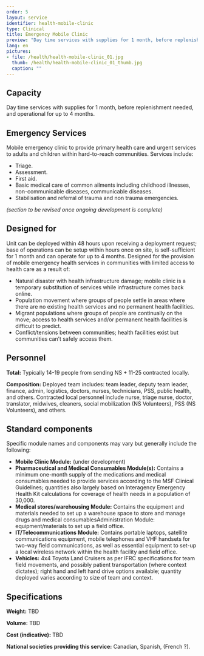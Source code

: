 ```yaml
---
order: 5
layout: service
identifier: health-mobile-clinic
type: Clinical
title: Emergency Mobile Clinic
preview: "Day time services with supplies for 1 month, before replenishment needed, and operational for up to 4 months."
lang: en
pictures:
- file: /health/health-mobile-clinic_01.jpg
  thumb: /health/health-mobile-clinic_01_thumb.jpg
  caption: ""
---
```


## Capacity

Day time services with supplies for 1 month, before replenishment needed, and operational for up to 4 months.

## Emergency Services

Mobile emergency clinic to provide primary health care and urgent services to adults and children within hard-to-reach communities. Services include: 

- Triage.
- Assessment.
- First aid.
- Basic medical care of common ailments including childhood illnesses, non-communicable diseases, communicable diseases.
- Stabilisation and referral of trauma and non trauma emergencies.

_(section to be revised once ongoing development is complete)_

## Designed for

Unit can be deployed within  48 hours upon receiving a deployment request; base of operations can be setup within hours once on site, is self-sufficient for 1 month and can operate for up to 4 months. Designed for the provision of mobile emergency health services in communities with limited access to health care as a result of:

- Natural disaster with health infrastructure damage; mobile clinic is a temporary substitution of services while infrastructure comes back online.
- Population movement where groups of people settle in areas where there are no existing health services and no permanent health facilities.
- Migrant populations where groups of people are continually on the move; access to health services and/or permanent health facilities is difficult to predict.
- Conflict/tensions between communities; health facilities exist but communities can’t safely access them.

## Personnel

**Total:** Typically 14-19 people from sending NS + 11-25 contracted locally.

**Composition:** Deployed team includes: team leader, deputy team leader, finance, admin, logistics, doctors, nurses, technicians, PSS, public health, and others. Contracted local personnel include nurse, triage nurse, doctor, translator, midwives, cleaners, social mobilization (NS Volunteers), PSS (NS Volunteers), and others.

## Standard components

Specific module names and components may vary but generally include the following:

- **Mobile Clinic Module:** (under development)
- **Pharmaceutical and Medical Consumables Module(s):** Contains a minimum one-month supply of the medications and medical consumables needed to provide services according to the MSF Clinical Guidelines; quantities also largely based on Interagency Emergency Health Kit calculations for coverage of health needs in a population of 30,000.
- **Medical stores/warehousing Module:** Contains the equipment and materials needed to set up a warehouse space to store and manage drugs and medical consumablesAdministration Module: equipment/materials to set up a field office.
- **IT/Telecommunications Module:** Contains portable laptops, satellite communications equipment, mobile telephones and VHF handsets for two-way field communications, as well as essential equipment to set-up a local wireless network within the health facility and field office.
- **Vehicles:** 4x4 Toyota Land Cruisers as per IFRC specifications for team field movements, and possibly patient transportation (where context dictates); right hand and left hand drive options available; quantity deployed varies according to size of team and context.

## Specifications

**Weight:** TBD

**Volume:** TBD

**Cost (indicative):** TBD

**National societies providing this service:** Canadian, Spanish, (French ?).

